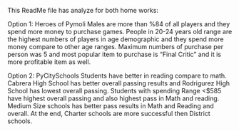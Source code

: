 This ReadMe file has analyze for both home works:

Option 1: Heroes of Pymoli
Males are more than %84 of all players and they spend more money to purchase games.
People in 20-24 years old range are the highest numbers of players in age demographic and they spend more money compare to other age ranges.
Maximum numbers of purchase per person was 5 and most popular item to purchase is “Final Critic” and it is more profitable item as well.

Option 2: PyCitySchools
Students have better in reading compare to math.
Cabrera High School has better overall passing results and Rodrigurez High School has lowest overall passing.
Students with spending Range <$585 have highest overall passing and also highest pass in Math and reading.
Medium Size schools has better pass results in Math and Reading and overall.
At the end, Charter schools are more successful then District schools.
